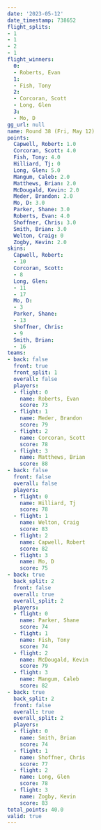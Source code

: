 ```yaml
---
date: '2023-05-12'
date_timestamp: 738652
flight_splits:
- 1
- 1
- 2
- 1
flight_winners:
  0:
  - Roberts, Evan
  1:
  - Fish, Tony
  2:
  - Corcoran, Scott
  - Long, Glen
  3:
  - Mo, D
gg_url: null
name: Round 38 (Fri, May 12)
points:
  Capwell, Robert: 1.0
  Corcoran, Scott: 4.0
  Fish, Tony: 4.0
  Hilliard, Tj: 0
  Long, Glen: 5.0
  Mangum, Caleb: 2.0
  Matthews, Brian: 2.0
  McDougald, Kevin: 2.0
  Meder, Brandon: 2.0
  Mo, D: 3.0
  Parker, Shane: 3.0
  Roberts, Evan: 4.0
  Shoffner, Chris: 3.0
  Smith, Brian: 3.0
  Welton, Craig: 0
  Zogby, Kevin: 2.0
skins:
  Capwell, Robert:
  - 10
  Corcoran, Scott:
  - 8
  Long, Glen:
  - 11
  - 17
  Mo, D:
  - 3
  Parker, Shane:
  - 13
  Shoffner, Chris:
  - 9
  Smith, Brian:
  - 16
teams:
- back: false
  front: true
  front_split: 1
  overall: false
  players:
  - flight: 0
    name: Roberts, Evan
    score: 73
  - flight: 1
    name: Meder, Brandon
    score: 79
  - flight: 2
    name: Corcoran, Scott
    score: 78
  - flight: 3
    name: Matthews, Brian
    score: 88
- back: false
  front: false
  overall: false
  players:
  - flight: 0
    name: Hilliard, Tj
    score: 78
  - flight: 1
    name: Welton, Craig
    score: 83
  - flight: 2
    name: Capwell, Robert
    score: 82
  - flight: 3
    name: Mo, D
    score: 75
- back: true
  back_split: 2
  front: false
  overall: true
  overall_split: 2
  players:
  - flight: 0
    name: Parker, Shane
    score: 74
  - flight: 1
    name: Fish, Tony
    score: 74
  - flight: 2
    name: McDougald, Kevin
    score: 79
  - flight: 3
    name: Mangum, Caleb
    score: 82
- back: true
  back_split: 2
  front: false
  overall: true
  overall_split: 2
  players:
  - flight: 0
    name: Smith, Brian
    score: 74
  - flight: 1
    name: Shoffner, Chris
    score: 77
  - flight: 2
    name: Long, Glen
    score: 78
  - flight: 3
    name: Zogby, Kevin
    score: 83
total_points: 40.0
valid: true
---
```

